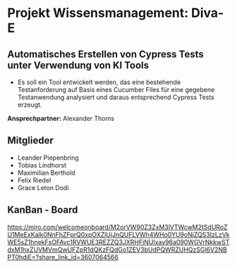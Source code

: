 # Projekt Wissensmanagement: Diva-E 

## Automatisches Erstellen von Cypress Tests unter Verwendung von KI Tools
- Es soll ein Tool entwickelt werden, das eine bestehende Testanforderung auf Basis eines Cucumber Files für eine gegebene Testanwendung analysiert und daraus entsprechend Cypress Tests erzeugt.

**Ansprechpartner:** Alexander Thoms


## Mitglieder
- Leander Piepenbring   
- Tobias Lindhorst       
- Maximilian Berthold    
- Felix Riedel         
- Grace Leton Dodi

## KanBan - Board
https://miro.com/welcomeonboard/M2orVW90Z3ZxM3lVTWcwM2tSdURoZU1MeExKalk0NnFhZFprQ0xpOXZlUjJnQUFLVWh4WHo0YU9oNjZQS3IzLzVkWE5sZ1hnekFsOFAvc1RVWUE3REZZQ3JXRHFjNUIxay96a090WGVrNkkwSTdxM1hxZUVMVmQwUFZpR1dQKzFQdGo1ZEV3bUdPQWRZUHQzSGl6V2NBPT0hdjE=?share_link_id=3607064566
